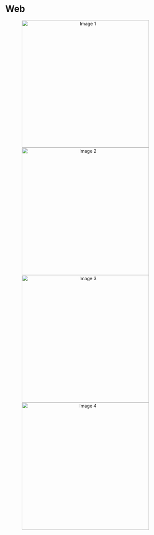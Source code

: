 # Web

<p align="center">
    <img alt="Image 1" height="400" src="https://github.com/Family-To-Do/web/blob/master/images/1.png" />
    <img alt="Image 2" height="400" src="https://github.com/Family-To-Do/web/blob/master/images/2.png" />
    <img alt="Image 3" height="400" src="https://github.com/Family-To-Do/web/blob/master/images/3.png" />
    <img alt="Image 4" height="400" src="https://github.com/Family-To-Do/web/blob/master/images/4.png" />
</p>
